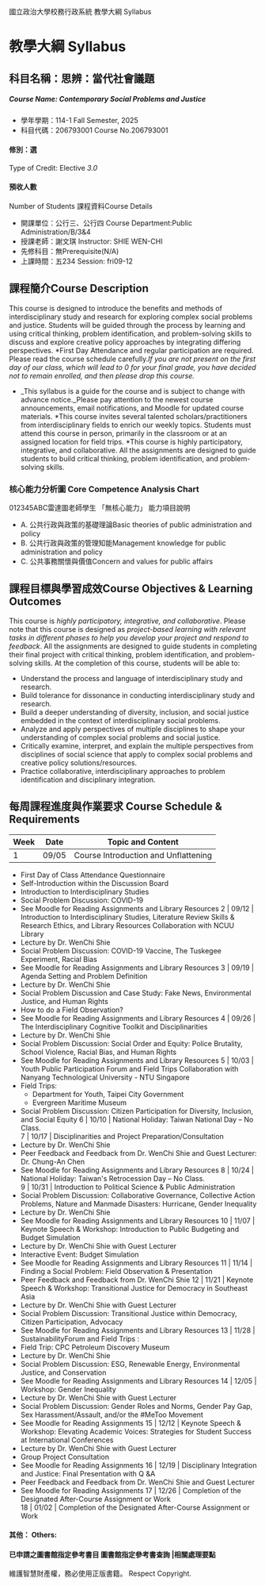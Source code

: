 國立政治大學校務行政系統 教學大綱 Syllabus
# 教學大綱 Syllabus
##  科目名稱：思辨：當代社會議題
#####  Course Name: Contemporary Social Problems and Justice
  * 學年學期：114-1 Fall Semester, 2025 
  * 科目代碼：206793001 Course No.206793001
#### 修別：選
Type of Credit: Elective 
_3.0_
#### 預收人數
Number of Students
課程資料Course Details
  * 開課單位：公行三、公行四 Course Department:Public Administration/B/3&4 
  * 授課老師：謝文琪 Instructor: SHIE WEN-CHI 
  * 先修科目：無Prerequisite(N/A)
  * 上課時間：五234 Session: fri09-12 
##  課程簡介Course Description
This course is designed to introduce the benefits and methods of interdisciplinary study and research for exploring complex social problems and justice. Students will be guided through the process by learning and using critical thinking, problem identification, and problem-solving skills to discuss and explore creative policy approaches by integrating differing perspectives.
*First Day Attendance and regular participation are required. Please read the course schedule carefully._If you are not present on the first day of our class, which will lead to 0 for your final grade, you have decided not to remain enrolled, and then please drop this course._
* _This syllabus is a guide for the course and is subject to change with advance notice._Please pay attention to the newest course announcements, email notifications, and Moodle for updated course materials.
*This course invites several talented scholars/practitioners from interdisciplinary fields to enrich our weekly topics. Students must attend this course in person, primarily in the classroom or at an assigned location for field trips.
*This course is highly participatory, integrative, and collaborative. All the assignments are designed to guide students to build critical thinking, problem identification, and problem-solving skills.
###  核心能力分析圖 Core Competence Analysis Chart
012345ABC雷達圖老師學生
「無核心能力」 
能力項目說明
  * A. 公共行政與政策的基礎理論Basic theories of public administration and policy
  * B. 公共行政與政策的管理知能Management knowledge for public administration and policy
  * C. 公共事務關懷與價值Concern and values for public affairs
##  課程目標與學習成效Course Objectives & Learning Outcomes 
This course is _highly participatory, integrative, and collaborative_. Please note that this course is designed as _project-based learning with relevant tasks in different phases to help you develop your project and respond to feedback_. All the assignments are designed to guide students in completing their final project with critical thinking, problem identification, and problem-solving skills.
At the completion of this course, students will be able to:
  * Understand the process and language of interdisciplinary study and research.
  * Build tolerance for dissonance in conducting interdisciplinary study and research.
  * Build a deeper understanding of diversity, inclusion, and social justice embedded in the context of interdisciplinary social problems. 
  * Analyze and apply perspectives of multiple disciplines to shape your understanding of complex social problems and social justice.
  * Critically examine, interpret, and explain the multiple perspectives from disciplines of social science that apply to complex social problems and creative policy solutions/resources.
  * Practice collaborative, interdisciplinary approaches to problem identification and disciplinary integration.
##  每周課程進度與作業要求 Course Schedule & Requirements
Week |  Date |  Topic and Content  
---|---|---  
1 |  09/05 |  Course Introduction and Unflattening
  * First Day of Class Attendance Questionnaire
  * Self-Introduction within the Discussion Board
  * Introduction to Interdisciplinary Studies
  * Social Problem Discussion: COVID-19
  * See Moodle for Reading Assignments and Library Resources
2 |  09/12 |  Introduction to Interdisciplinary Studies, Literature Review Skills & Research Ethics, and Library Resources Collaboration with NCUU Library
  * Lecture by Dr. WenChi Shie
  * Social Problem Discussion: COVID-19 Vaccine, The Tuskegee Experiment, Racial Bias
  * See Moodle for Reading Assignments and Library Resources
3 |  09/19 |  Agenda Setting and Problem Definition
  * Lecture by Dr. WenChi Shie
  * Social Problem Discussion and Case Study: Fake News, Environmental Justice, and Human Rights
  * How to do a Field Observation?
  * See Moodle for Reading Assignments and Library Resources
4 |  09/26 |  The Interdisciplinary Cognitive Toolkit and Disciplinarities
  * Lecture by Dr. WenChi Shie 
  * Social Problem Discussion: Social Order and Equity: Police Brutality, School Violence, Racial Bias, and Human Rights
  * See Moodle for Reading Assignments and Library Resources
5 |  10/03 |  Youth Public Participation Forum and Field Trips Collaboration with Nanyang Technological University - NTU Singapore 
  * Field Trips:
    * Department for Youth, Taipei City Government 
    * Evergreen Maritime Museum
  * Social Problem Discussion: Citizen Participation for Diversity, Inclusion, and Social Equity
6 |  10/10 |  National Holiday: Taiwan National Day – No Class.   
7 |  10/17 |  Disciplinarities and Project Preparation/Consultation
  * Lecture by Dr. WenChi Shie 
  * Peer Feedback and Feedback from Dr. WenChi Shie and Guest Lecturer: Dr. Chung-An Chen
  * See Moodle for Reading Assignments and Library Resources
8 |  10/24 |  National Holiday: Taiwan's Retrocession Day – No Class.   
9 |  10/31 |  Introduction to Political Science & Public Administration
  * Social Problem Discussion: Collaborative Governance, Collective Action Problems, Nature and Manmade Disasters: Hurricane, Gender Inequality 
  * Lecture by Dr. WenChi Shie
  * See Moodle for Reading Assignments and Library Resources
10 |  11/07 |  Keynote Speech & Workshop: Introduction to Public Budgeting and Budget Simulation
  * Lecture by Dr. WenChi Shie with Guest Lecturer
  * Interactive Event: Budget Simulation
  * See Moodle for Reading Assignments and Library Resources
11 |  11/14 |  Finding a Social Problem: Field Observation & Presentation
  * Peer Feedback and Feedback from Dr. WenChi Shie 
12 |  11/21 |  Keynote Speech & Workshop: Transitional Justice for Democracy in Southeast Asia
  * Lecture by Dr. WenChi Shie with Guest Lecturer
  * Social Problem Discussion: Transitional Justice within Democracy, Citizen Participation, Advocacy 
  * See Moodle for Reading Assignments and Library Resources
13 |  11/28 |  SustainabilityForum and Field Trips : 
  * Field Trip: CPC Petroleum Discovery Museum
  * Lecture by Dr. WenChi Shie
  * Social Problem Discussion: ESG, Renewable Energy, Environmental Justice, and Conservation
  * See Moodle for Reading Assignments and Library Resources
14 |  12/05 |  Workshop: Gender Inequality
  * Lecture by Dr. WenChi Shie with Guest Lecturer
  * Social Problem Discussion: Gender Roles and Norms, Gender Pay Gap, Sex Harassment/Assault, and/or the #MeToo Movement
  * See Moodle for Reading Assignments
15 |  12/12 |  Keynote Speech & Workshop: Elevating Academic Voices: Strategies for Student Success at International Conferences
  * Lecture by Dr. WenChi Shie with Guest Lecturer
  * Group Project Consultation 
  * See Moodle for Reading Assignments
16 |  12/19 |  Disciplinary Integration and Justice: Final Presentation with Q &A
  * Peer Feedback and Feedback from Dr. WenChi Shie and Guest Lecturer
  * See Moodle for Reading Assignments
17 |  12/26 |  Completion of the Designated After-Course Assignment or Work  
18 |  01/02 |  Completion of the Designated After-Course Assignment or Work  
####  其他： Others:
####  已申請之圖書館指定參考書目  圖書館指定參考書查詢 |相關處理要點
維護智慧財產權，務必使用正版書籍。 Respect Copyright.